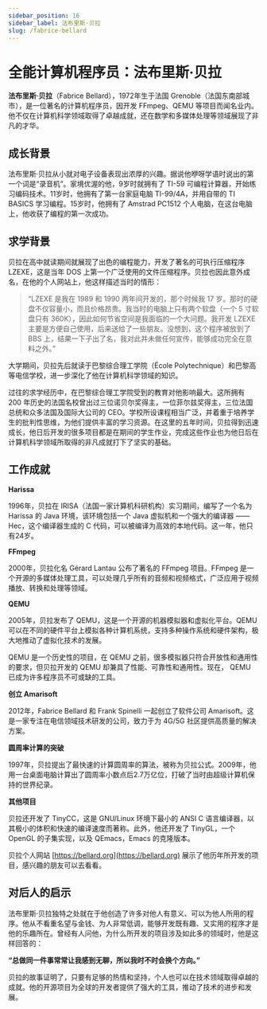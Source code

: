```yaml
---
sidebar_position: 16
sidebar_label: 法布里斯·贝拉
slug: /fabrice-bellard
---
```


# 全能计算机程序员：法布里斯·贝拉

**法布里斯·贝拉**（Fabrice Bellard），1972年生于法国 Grenoble（法国东南部城市），是一位著名的计算机程序员，因开发 FFmpeg、QEMU 等项目而闻名业内。他不仅在计算机科学领域取得了卓越成就，还在数学和多媒体处理等领域展现了非凡的才华。

## 成长背景

法布里斯·贝拉从小就对电子设备表现出浓厚的兴趣。据说他咿呀学语时说出的第一个词是“录音机”。家境优渥的他，9岁时就拥有了 TI-59 可编程计算器，开始练习编码技术。11岁时，他拥有了第一台家庭电脑 TI-99/4A，并用自带的 TI BASICS 学习编程。15岁时，他拥有了 Amstrad PC1512 个人电脑，在这台电脑上，他收获了编程的第一次成功。

## 求学背景

贝拉在高中就读期间就展现了出色的编程能力，开发了著名的可执行压缩程序 LZEXE，这是当年 DOS 上第一个广泛使用的文件压缩程序。贝拉也因此意外成名，在他的个人网站上，他这样描述当时的情形：

> “LZEXE 是我在 1989 和 1990 两年间开发的，那个时候我 17 岁。那时的硬盘不仅容量小，而且价格昂贵。我当时的电脑上只有两个软盘（一个 5 寸软盘只有 360K），因此如何节省空间是我面临的一个大问题。我开发 LZEXE 主要是方便自己使用，后来送给了一些朋友。没想到，这个程序被放到了 BBS 上，结果一下子出了名，我对此并未做任何宣传，能够成功完全在意料之外。”
>

大学期间，贝拉先后就读于巴黎综合理工学院（École Polytechnique）和巴黎高等电信学校，进一步深化了他在计算机科学领域的知识。

过往的求学经历中，在巴黎综合理工学院受到的教育对他影响最大。这所拥有 200 年历史的法国名校曾出过三位诺贝尔奖得主，一位菲尔兹奖得主，三位法国总统和众多法国及国际大公司的 CEO。学校所设课程相当广泛，并着重于培养学生的批判性思维，为他们提供丰富的学习资源。在这里的五年时间，贝拉得到迅速成长，他日后开发的很多项目都是在期间的学生作业，完成这些作业也为他日后在计算机科学领域所取得的非凡成就打下了坚实的基础。

## 工作成就

**Harissa**

1996年，贝拉在 IRISA（法国一家计算机科研机构）实习期间，编写了一个名为 Harissa 的 Java 环境，该环境包括一个 Java 虚拟机和一个强大的编译器 —— Hec，这个编译器生成的 C 代码，可以被编译为高效的本地代码。这一年，他只有24岁。

**FFmpeg**

2000年，贝拉化名 Gérard Lantau 公布了著名的 FFmpeg 项目。FFmpeg 是一个开源的多媒体处理工具，可以处理几乎所有的音频和视频格式，广泛应用于视频播放、转换和处理等领域。

**QEMU**

2005年，贝拉发布了 QEMU，这是一个开源的机器模拟器和虚拟化平台。QEMU 可以在不同的硬件平台上模拟各种计算机系统，支持多种操作系统和硬件架构，极大地推动了虚拟化技术的发展。

QEMU 是一个历史性的项目，在 QEMU 之前，很多模拟器只符合开放性和通用性的要求，但贝拉开发的 QEMU 却兼具了性能、可靠性和通用性。现在， QEMU 已成为许多程序员不可或缺的工具。

**创立 Amarisoft**

2012年，Fabrice Bellard 和 Frank Spinelli 一起创立了软件公司 Amarisoft。这是一家专注在电信领域技术研发的公司，致力于为 4G/5G 社区提供高质量的解决方案。

**圆周率计算的突破**

1997年，贝拉提出了最快速的计算圆周率的算法，被称为贝拉公式。2009年，他用一台桌面电脑计算出了圆周率小数点后2.7万亿位，打破了当时由超级计算机保持的世界纪录。

**其他项目**

贝拉还开发了 TinyCC，这是 GNU/Linux 环境下最小的 ANSI C 语言编译器，以其极小的体积和快速的编译速度而著称。此外，他还开发了 TinyGL，一个 OpenGL 的子集实现，以及 QEmacs，Emacs 的克隆版本。

贝拉个人网站 [https://bellard.org](https://bellard.org) 展示了他历年所开发的项目，感兴趣的朋友可以去看看。

## 对后人的启示


法布里斯·贝拉独特之处就在于他创造了许多对他人有意义、可以为他人所用的程序。他从不看重名望与金钱、为人非常低调，能够开发既有趣、又实用的程序才是他的乐趣所在。曾经有人问他，为什么所开发的项目涉及如此多的领域时，他是这样回答的：

**“总做同一件事常常让我感到无聊，所以我时不时会换个方向。”**

贝拉的故事证明了，只要有足够的热情和坚持，个人也可以在技术领域取得卓越的成就。他的开源项目为全球的开发者提供了强大的工具，推动了技术的进步和发展。



